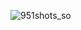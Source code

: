 ![951shots_so](https://github.com/ozkannbuyuk/css-exercises/assets/111967202/ba7a1af2-35c7-4a2f-aa61-55d2a88579a9)
